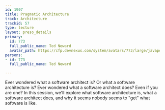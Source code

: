 ```yaml
---
id: 1907
title: Pragmatic Architecture
track: Architecture
trackid: 57
type: lecture
layout: preso_details
primary:
  id: 773
  full_public_name: Ted Neward
  avatar_path: https://cfp.devnexus.com/system/avatars/773/large/javapolis_400x400.png?1511207937
persons:
- id: 773
  full_public_name: Ted Neward

---
```

Ever wondered what a software architect is? Or what a software architecture is? Ever wondered what a software architect does? Even if you are one? In this session, we'll explore what software architecture is, what a software architect does, and why it seems nobody seems to "get" what software is like.